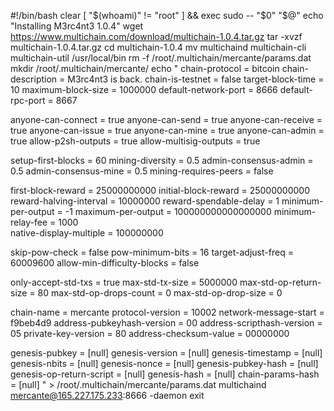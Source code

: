 #!/bin/bash
clear
[ "$(whoami)" != "root" ] && exec sudo -- "$0" "$@"
echo "Installing M3rc4nt3 1.0.4"
wget https://www.multichain.com/download/multichain-1.0.4.tar.gz
tar -xvzf multichain-1.0.4.tar.gz
cd multichain-1.0.4
mv multichaind multichain-cli multichain-util /usr/local/bin
rm -f /root/.multichain/mercante/params.dat
mkdir /root/.multichain/mercante/
echo "
chain-protocol = bitcoin
chain-description = M3rc4nt3 is back.
chain-is-testnet = false
target-block-time = 10
maximum-block-size = 1000000
default-network-port = 8666
default-rpc-port = 8667                 

anyone-can-connect = true
anyone-can-send = true
anyone-can-receive = true
anyone-can-issue = true
anyone-can-mine = true
anyone-can-admin = true
allow-p2sh-outputs = true
allow-multisig-outputs = true

setup-first-blocks = 60
mining-diversity = 0.5
admin-consensus-admin = 0.5
admin-consensus-mine = 0.5
mining-requires-peers = false

first-block-reward = 25000000000
initial-block-reward = 25000000000
reward-halving-interval = 10000000
reward-spendable-delay = 1
minimum-per-output = -1 
maximum-per-output = 100000000000000000
minimum-relay-fee = 1000     
native-display-multiple = 100000000

skip-pow-check = false
pow-minimum-bits = 16
target-adjust-freq = 60009600
allow-min-difficulty-blocks = false

only-accept-std-txs = true
max-std-tx-size = 5000000
max-std-op-return-size = 80
max-std-op-drops-count = 0
max-std-op-drop-size = 0

chain-name = mercante
protocol-version = 10002
network-message-start = f9beb4d9
address-pubkeyhash-version = 00
address-scripthash-version = 05
private-key-version = 80
address-checksum-value = 00000000

genesis-pubkey = [null]
genesis-version = [null]
genesis-timestamp = [null]
genesis-nbits = [null]
genesis-nonce = [null]
genesis-pubkey-hash = [null]
genesis-op-return-script = [null]
genesis-hash = [null]
chain-params-hash = [null]
" > /root/.multichain/mercante/params.dat
multichaind mercante@165.227.175.233:8666 -daemon
exit

